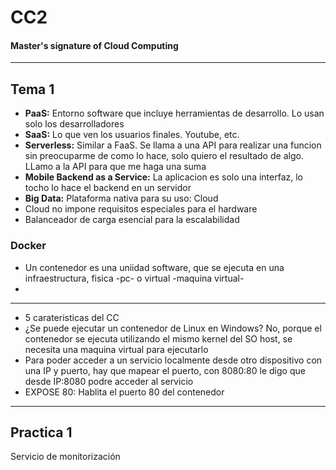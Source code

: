 # CC2

#### Master's signature of Cloud Computing

---

## Tema 1

- **PaaS:** Entorno software que incluye herramientas de desarrollo. Lo usan solo los
desarrolladores
- **SaaS:** Lo que ven los usuarios finales. Youtube, etc.
- **Serverless:** Similar a FaaS. Se llama a una API para realizar una funcion
sin preocuparme de como lo hace, solo quiero el resultado de algo. LLamo a la API
para que me haga una suma
- **Mobile Backend as a Service:** La aplicacion es solo una interfaz, lo tocho lo hace
el backend en un servidor
- **Big Data:** Plataforma nativa para su uso: Cloud
- Cloud no impone requisitos especiales para el hardware
- Balanceador de carga esencial para la escalabilidad

### Docker
- Un contenedor es una uniidad software, que se ejecuta en una infraestructura, fisica -pc-
o virtual -maquina virtual-
- 


---
- 5 carateristicas del CC
- ¿Se puede ejecutar un contenedor de Linux en Windows? No, porque el contenedor
se ejecuta utilizando el mismo kernel del SO host, se necesita una maquina virtual para ejecutarlo
- Para poder acceder a un servicio localmente desde otro dispositivo con una IP y puerto, hay que mapear
el puerto, con 8080:80 le digo que desde IP:8080 podre acceder al servicio
- EXPOSE 80: Hablita el puerto 80 del contenedor





---

## Practica 1
Servicio de monitorización